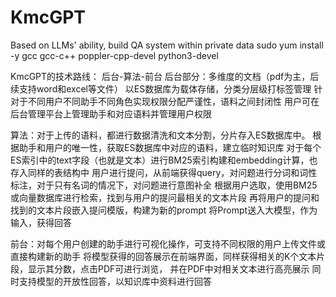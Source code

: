 # KmcGPT
Based on LLMs' ability, build QA system within private data
sudo yum install -y gcc gcc-c++ poppler-cpp-devel python3-devel

KmcGPT的技术路线：
后台-算法-前台
后台部分：多维度的文档（pdf为主，后续支持word和excel等文件）
         以ES数据库为载体存储，分类分层级打标签管理
         针对于不同用户不同助手不同角色实现权限分配严谨性，语料之间封闭性
         用户可在后台管理平台上管理助手和对应语料并管理用户权限

算法：对于上传的语料，都进行数据清洗和文本分割，分片存入ES数据库中。
     根据助手和用户的唯一性，获取ES数据库中对应的语料，建立临时知识库
     对于每个ES索引中的text字段（也就是文本）进行BM25索引构建和embedding计算，也存入同样的表结构中
     用户进行提问，从前端获得query，对问题进行分词和词性标注，对于只有名词的情况下，对问题进行意图补全
     根据用户选取，使用BM25或向量数据库进行检索，找到与用户的提问最相关的文本片段
     再将用户的提问和找到的文本片段嵌入提问模版，构建为新的prompt
     将Prompt送入大模型，作为输入，获得回答

前台：对每个用户创建的助手进行可视化操作，可支持不同权限的用户上传文件或直接构建新的助手
     将模型获得的回答展示在前端界面，同样获得相关的K个文本片段，显示其分数，点击PDF可进行浏览，
     并在PDF中对相关文本进行高亮展示
     同时支持模型的开放性回答，以知识库中资料进行回答
